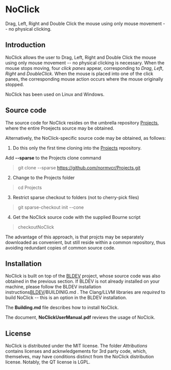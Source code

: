 # NoClick
Drag, Left, Right and Double Click the mouse using only mouse movement -- no physical clicking.

## Introduction
NoClick allows the user to Drag, Left, Right and Double Click the mouse using only mouse movement -- no physical clicking is necessary.  When the mouse stops moving, four *click panes* appear, corresponding to *Drag*, *Left*, *Right* and *DoubleClick*.  When the mouse is placed into one of the click panes, the corresponding mouse action occurs where the mouse originally stopped.

NoClick has been used on Linux and Windows.  


## Source code
The source code for NoClick resides on the umbrella repository [Projects](https://github.com/normvcr/Projects), where the entire Proejects source may be obtained.

Alternatively, the NoClick-specific source code may be obtained, as follows:

1. Do this only the first time cloning into the
[Projects](https://github.com/normvcr/Projects)
repository.

Add **--sparse** to the Projects clone command
>   git clone --sparse https://github.com/normvcr/Projects.git

2. Change to the Projects folder
>   cd Projects

3. Restrict sparse checkout to folders (not to cherry-pick files)
>   git sparse-checkout init --cone

4. Get the NoClick source code with the supplied Bourne script
>   checkoutNoClick

The advantage of this approach, is that projcts may be separately downloaded as convenient, but still reside within a common repository, thus avoiding redundant copies of common source code.

## Installation
NoClick is built on top of the [BLDEV](https://github.com/normvcr/BLDEV) project, whose source code was also obtained in the previous section.  If BLDEV is not already installed on your machine, please follow the BLDEV installation instructions[BLDEV](https://github.com/normvcr/BLDEV)/BUILDINIG.md .  The Clang/LLVM libraries are *required* to build NoClick -- this is an option in the BLDEV installation.


The **Building.md** file describes how to install NoClick.

The document, **NoClickUserManual.pdf** reviews the usage of NoClcik.

## License
NoClick is distributed under the MIT license.  The folder *Attributions* contains licenses and acknwledgements for 3rd party code, which, themselves, may have conditions distinct from the NoClick distribution license.  Notably, the QT license is LGPL.
